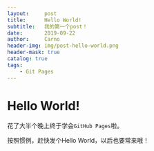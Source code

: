 ```yaml
---
layout:     post
title:      Hello World!
subtitle:   我的第一个post！
date:       2019-09-22
author:     Carno
header-img: img/post-hello-world.png
header-mask: true
catalog: true
tags:
    - Git Pages
---
```


# Hello World!

花了大半个晚上终于学会`GitHub Pages`啦。

按照惯例，赶快发个Hello World，以后也要常来哦！
